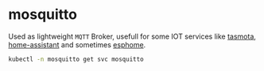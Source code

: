 # mosquitto

Used as lightweight `MQTT` Broker, usefull for some IOT services like [tasmota](https://www.tasmota.info/), [home-assistant](https://www.home-assistant.io/integrations/mqtt/) and sometimes [esphome](https://esphome.io/components/mqtt.html#).



```sh
kubectl -n mosquitto get svc mosquitto  
```
